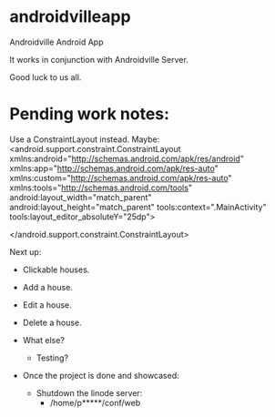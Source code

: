 # androidvilleapp
Androidville Android App

It works in conjunction with Androidville Server.

Good luck to us all.


Pending work notes:
===================

Use a ConstraintLayout instead.
Maybe:
<android.support.constraint.ConstraintLayout xmlns:android="http://schemas.android.com/apk/res/android"
    xmlns:app="http://schemas.android.com/apk/res-auto"
    xmlns:custom="http://schemas.android.com/apk/res-auto"
    xmlns:tools="http://schemas.android.com/tools"
    android:layout_width="match_parent"
    android:layout_height="match_parent"
    tools:context=".MainActivity"
    tools:layout_editor_absoluteY="25dp">
    
</android.support.constraint.ConstraintLayout>

Next up:
 - Clickable houses.
 
 - Add a house.
 
 - Edit a house.
 
 - Delete a house.
 
 - What else?
   - Testing?

 - Once the project is done and showcased:
   - Shutdown the linode server:
     - /home/p*****/conf/web
